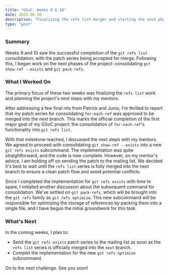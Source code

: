```yaml
---
title: "GSoC: Weeks 9 & 10"
date: 2025-08-10
description: "Finalizing the refs list merger and starting the next phase of consolidation."
type: "post"
---
```


### Summary

Weeks 9 and 10 saw the successful completion of the `git refs list`
consolidation, with the patch series being accepted for merge. Following this,
I began work on the next phases of the project: consolidating `git show-ref
--exists` and `git pack-refs`.

### What I Worked On

The primary focus of these two weeks was finalizing the `refs list` work and
planning the project's next steps with my mentors.

After addressing a few final nits from Patrick and Junio, I'm thrilled to
report that my patch series for consolidating `for-each-ref` was approved to be
merged into the next branch. This marks the official completion of the first
major goal of my GSoC project: the consolidation of `for-each-ref`'s
functionality into `git refs list`.

With that milestone reached, I discussed the next steps with my mentors. We
agreed to proceed with consolidating `git show-ref --exists` into a new `git refs
exists` subcommand. The implementation was quite straightforward, and the code
is now complete. However, on my mentor's advice, I am holding off on sending
the patch to the mailing list. We decided it's best to wait until the `refs list`
series is fully merged into the next branch to ensure a clean patch flow and
avoid potential conflicts.

Since I completed the implementation for `git refs exists` with time to spare, I
initiated another discussion about the subsequent command for consolidation.
We've settled on `git pack-refs`, which will be brought into the `git refs` family
as `git refs optimize`. This new subcommand will be responsible for optimizing
the storage of references by packing them into a single file, and I have begun
the initial groundwork for this task.

### What's Next

In the coming weeks, I plan to:

- Send the `git refs exists` patch series to the mailing list as soon as the
  `refs list` series is officially merged into the `next` branch.
- Complet the implementation for the new `git refs optimize` subcommand.

On to the next challenge. See you soon!
